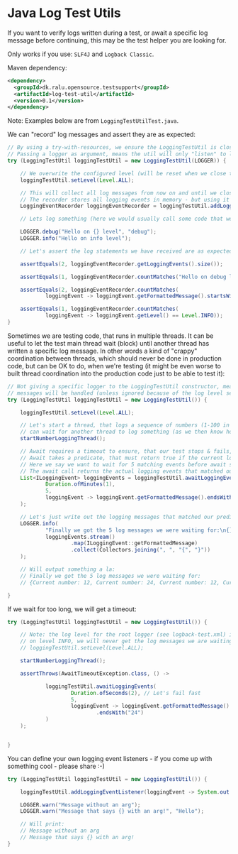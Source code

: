 # Java Log Test Utils

If you want to verify logs written during a test, or await a specific log message before continuing, this
may be the test helper you are looking for.

Only works if you use: `SLF4J` and `Logback Classic`.

Maven dependency:

```xml
<dependency>
  <groupId>dk.ralu.opensource.testsupport</groupId>
  <artifactId>log-test-util</artifactId>
  <version>0.1</version>
</dependency>
```

Note: Examples below are from `LoggingTestUtilTest.java`.

We can "record" log messages and assert they are as expected:
```java
// By using a try-with-resources, we ensure the LoggingTestUtil is closed when done (which unregister's its log appender).
// Passing a logger as argument, means the util will only "listen" to log messages written to this logger or one of its descendants.
try (LoggingTestUtil loggingTestUtil = new LoggingTestUtil(LOGGER)) {

    // We overwrite the configured level (will be reset when we close the LoggingTestUtil).
    loggingTestUtil.setLevel(Level.ALL);

    // This will collect all log messages from now on and until we close the LoggingTestUtil.
    // The recorder stores all logging events in memory - but using it in a single test shouldn't be a problem.
    LoggingEventRecorder loggingEventRecorder = loggingTestUtil.addLoggingEventRecorder();

    // Lets log something (here we would usually call some code that we expect to write some log statements when run)

    LOGGER.debug("Hello on {} level", "debug");
    LOGGER.info("Hello on info level");

    // Let's assert the log statements we have received are as expected

    assertEquals(2, loggingEventRecorder.getLoggingEvents().size());

    assertEquals(1, loggingEventRecorder.countMatches("Hello on debug level"));

    assertEquals(2, loggingEventRecorder.countMatches(
            loggingEvent -> loggingEvent.getFormattedMessage().startsWith("Hello")));

    assertEquals(1, loggingEventRecorder.countMatches(
            loggingEvent -> loggingEvent.getLevel() == Level.INFO));
}
```

Sometimes we are testing code, that runs in multiple threads. It can be useful to let the test main thread wait (block) until another
thread has written a specific log message. In other words a kind of "crappy" coordination between threads, which should never be done
in production code, but can be OK to do, when we're testing (it might be even worse to built thread coordination into the production
code just to be able to test it):
```java
// Not giving a specific logger to the LoggingTestUtil constructor, means it will use the root logger, which in turn means all log
// messages will be handled (unless ignored because of the log level set in the config).
try (LoggingTestUtil loggingTestUtil = new LoggingTestUtil()) {

    loggingTestUtil.setLevel(Level.ALL);

    // Let's start a thread, that logs a sequence of numbers (1-100 in a never ending loop), just to simulate a situation, where we
    // can wait for another thread to log something (as we then know how far it is), before we let the main test thread continue.
    startNumberLoggingThread();

    // Await requires a timeout to ensure, that our test stops & fails, even if the log message(s) we are waiting for never comes.
    // Await takes a predicate, that must return true if the current logging event is one of those we waited for.
    // Here we say we want to wait for 5 matching events before await should return.
    // The await call returns the actual logging events that matched our predicate.
    List<ILoggingEvent> loggingEvents = loggingTestUtil.awaitLoggingEvents(
            Duration.ofMinutes(1),
            5,
            loggingEvent -> loggingEvent.getFormattedMessage().endsWith("12") || loggingEvent.getFormattedMessage().endsWith("24")
    );

    // Let's just write out the logging messages that matched our predicate.
    LOGGER.info(
            "Finally we got the 5 log messages we were waiting for:\n{}",
            loggingEvents.stream()
                    .map(ILoggingEvent::getFormattedMessage)
                    .collect(Collectors.joining(", ", "{", "}"))
    );

    // Will output something a la:
    // Finally we got the 5 log messages we were waiting for:
    // {Current number: 12, Current number: 24, Current number: 12, Current number: 24, Current number: 12}

}
```

If we wait for too long, we will get a timeout:
```java
try (LoggingTestUtil loggingTestUtil = new LoggingTestUtil()) {

    // Note: the log level for the root logger (see logback-test.xml) is set to Level WARN, and as the number logging thread logs
    // on level INFO, we will never get the log messages we are waiting for.
    // loggingTestUtil.setLevel(Level.ALL);

    startNumberLoggingThread();

    assertThrows(AwaitTimeoutException.class, () ->

            loggingTestUtil.awaitLoggingEvents(
                    Duration.ofSeconds(2), // Let's fail fast
                    5,
                    loggingEvent -> loggingEvent.getFormattedMessage().endsWith("12") || loggingEvent.getFormattedMessage()
                            .endsWith("24")
            )
    );


}
```

You can define your own logging event listeners - if you come up with something cool - please share :-)
```java
try (LoggingTestUtil loggingTestUtil = new LoggingTestUtil()) {

    loggingTestUtil.addLoggingEventListener(loggingEvent -> System.out.println(loggingEvent.getMessage()));

    LOGGER.warn("Message without an arg");
    LOGGER.warn("Message that says {} with an arg!", "Hello");

    // Will print:
    // Message without an arg
    // Message that says {} with an arg!
}
```

